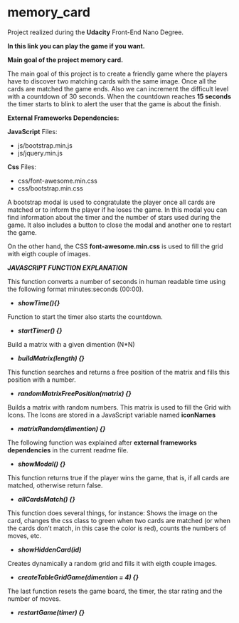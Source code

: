 # memory_card
Project realized during the **Udacity** Front-End Nano Degree.

**In this link you can play the game if you want.** <a href="https://reyniergc.github.io/memory_card/"></a>

**Main goal of the project memory card.**

The main goal of this project is to create a friendly game where the players have to discover two matching cards with the same image. Once all the cards are matched the game ends. Also we can increment the difficult level with a countdown of 30 seconds. When the countdown reaches **15 seconds** the timer starts to blink to alert the user that the game is about the finish.


**External Frameworks Dependencies:**

**JavaScript** Files:
- js/bootstrap.min.js
- js/jquery.min.js

**Css** Files:
- css/font-awesome.min.css
- css/bootstrap.min.css

A bootstrap modal is used to congratulate  the player  once all cards are matched or to inform the player if he loses the game. In this modal you can find information about the timer and the number of stars used during the game. It also includes a button to close the modal and another one to restart the game.


On the other hand, the CSS **font-awesome.min.css** is used to fill the grid with eigth couple of images.


**_JAVASCRIPT FUNCTION EXPLANATION_**

This function converts a number of seconds in human readable time using the following format minutes:seconds (00:00).
- _**showTime(){}**_

Function to start the timer also starts the countdown.
- _**startTimer() {}**_

Build a matrix with a given dimention (N*N)
- _**buildMatrix(length) {}**_

This function searches and returns a free position of the matrix and fills this position with a number.
- _**randomMatrixFreePosition(matrix) {}**_

Builds a matrix with random numbers. This matrix is used to fill the Grid with Icons.
The Icons are stored in a JavaScript variable named **iconNames**
- _**matrixRandom(dimention) {}**_

The following function was explained after **external frameworks dependencies** in the current readme file.
- _**showModal() {}**_

This function returns true if the player wins the game, that is, if all cards are matched, otherwise return false.
- _**allCardsMatch() {}**_

This function does several things, for instance: Shows the image on the card, changes the css class to green when two cards are matched (or when the cards don’t match, in this case the color is red), counts  the numbers of moves, etc.
- _**showHiddenCard(id)**_

Creates dynamically a random grid and fills it with eigth couple images.
- _**createTableGridGame(dimention = 4) {}**_

The last function resets the game board, the timer, the star rating and the number of moves.
- _**restartGame(timer) {}**_
